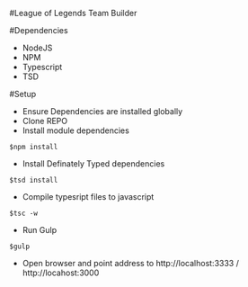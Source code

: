 #League of Legends Team Builder

#Dependencies
* NodeJS
* NPM
* Typescript
* TSD

#Setup
* Ensure Dependencies are installed globally
* Clone REPO
* Install module dependencies
```
$npm install
```
* Install Definately Typed dependencies
```
$tsd install
```
* Compile typesript files to javascript
```
$tsc -w
```
* Run Gulp
```
$gulp
```
* Open browser and point address to http://localhost:3333 / http://locahost:3000